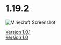 # 1.19.2

<img src="https://www.minecraft.net/content/dam/minecraftnet/games/minecraft/screenshots/1170x500.png" alt="Minecraft Screenshot"/>

[Version 1.0.1](Version-1-0-1.md)<br/>
[Version 1.0](Version-1-0.md)
